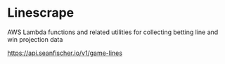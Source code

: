 # Linescrape
AWS Lambda functions and related utilities for collecting betting line and win projection data

https://api.seanfischer.io/v1/game-lines
